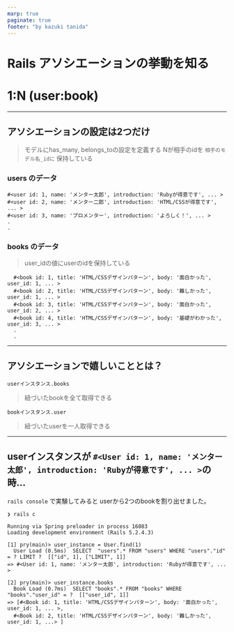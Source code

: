 ```yaml
---
marp: true
paginate: true
footer: "by kazuki tanida"
---
```


<!-- prerender: true -->
<!-- class: invert -->

<style>
  section {
    font-size: 20px
  }
</style>

# Rails アソシエーションの挙動を知る
# 1:N (user:book)

---

## アソシエーションの設定は2つだけ
>モデルにhas_many, belongs_toの設定を定義する
>Nが相手のidを `相手のモデル名_idに` 保持している

### users のデータ

```
#<user id: 1, name: 'メンター太郎', introduction: 'Rubyが得意です', ... >
#<user id: 2, name: 'メンター二郎', introduction: 'HTML/CSSが得意です', ... >
#<user id: 3, name: 'プロメンター', introduction: 'よろしく！', ... >
.
.
```

### books のデータ
> user_idの値にuserのidを保持している

```
  #<book id: 1, title: 'HTML/CSSデザインパターン', body: '面白かった', user_id: 1, ... >
  #<book id: 2, title: 'HTML/CSSデザインパターン', body: '難しかった', user_id: 1, ... >
  #<book id: 3, title: 'HTML/CSSデザインパターン', body: '面白かった', user_id: 2, ... >
  #<book id: 4, title: 'HTML/CSSデザインパターン', body: '基礎がわかった', user_id: 3, ... >
  .
  .
```

---

## アソシエーションで嬉しいこととは？

`userインスタンス.books`
  >紐づいたbookを全て取得できる

`bookインスタンス.user`
  >紐づいたuserを一人取得できる

---

## userインスタンスが `#<User id: 1, name: 'メンター太郎', introduction: 'Rubyが得意です', ... >`の時...

`rails console` で実験してみると userから2つのbookを割り出せました。

```
❯ rails c

Running via Spring preloader in process 16083
Loading development environment (Rails 5.2.4.3)

[1] pry(main)> user_instance = User.find(1)
  User Load (0.5ms)  SELECT  "users".* FROM "users" WHERE "users"."id" = ? LIMIT ?  [["id", 1], ["LIMIT", 1]]
=> #<User id: 1, name: 'メンター太郎', introduction: 'Rubyが得意です', ... >

[2] pry(main)> user_instance.books
  Book Load (0.7ms)  SELECT "books".* FROM "books" WHERE "books"."user_id" = ?  [["user_id", 1]]
=> [#<Book id: 1, title: 'HTML/CSSデザインパターン', body: '面白かった', user_id: 1, ... >,
  #<Book id: 2, title: 'HTML/CSSデザインパターン', body: '難しかった', user_id: 1, ...> ]
```
